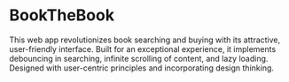 # BookTheBook
This web app revolutionizes book searching and buying with its attractive, user-friendly interface. Built for an exceptional experience, it implements debouncing in searching, infinite scrolling of content, and lazy loading. Designed with user-centric principles and incorporating design thinking.
